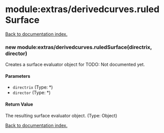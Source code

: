 # module:extras/derivedcurves.ruledSurface

[Back to documentation index.](index.md)

<a name='extras_derivedcurves.ruledSurface'></a>
### new module:extras/derivedcurves.ruledSurface(directrix, director)

Creates a surface evaluator object for TODO: Not documented yet.

#### Parameters

* `directrix` (Type: *)
* `director` (Type: *)

#### Return Value

The resulting surface evaluator object. (Type: Object)

[Back to documentation index.](index.md)
